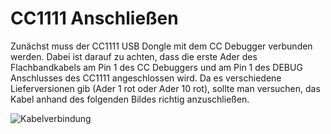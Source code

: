 # CC1111 Anschließen

Zunächst muss der CC1111 USB Dongle mit dem CC Debugger verbunden werden. Dabei ist darauf zu achten, dass die erste Ader des Flachbandkabels am Pin 1 des CC Debuggers und am Pin 1 des DEBUG Anschlusses des CC1111  angeschlossen wird. Da es verschiedene Lieferversionen gib (Ader 1 rot oder Ader 10 rot), sollte man versuchen, das Kabel anhand des folgenden Bildes richtig anzuschließen.

![Kabelverbindung](..\..\images\enlite\cabel.jpg)



